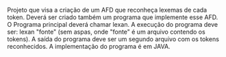 Projeto que visa a criação de um AFD que reconheça lexemas de cada token. Deverá ser criado também um programa que implemente esse AFD. O Programa principal deverá chamar lexan. A execução do programa deve ser: lexan "fonte" (sem aspas, onde "fonte" é um arquivo contendo os tokens). A saída do programa deve ser um segundo arquivo com os tokens reconhecidos. A implementação do programa é em JAVA.